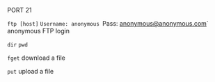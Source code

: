 PORT 21

`ftp [host]`
`Username: anonymous
`Pass: anonymous@anonymous.com`
anonymous FTP login 

`dir`
`pwd`

`fget`
download a file

`put`
upload a file